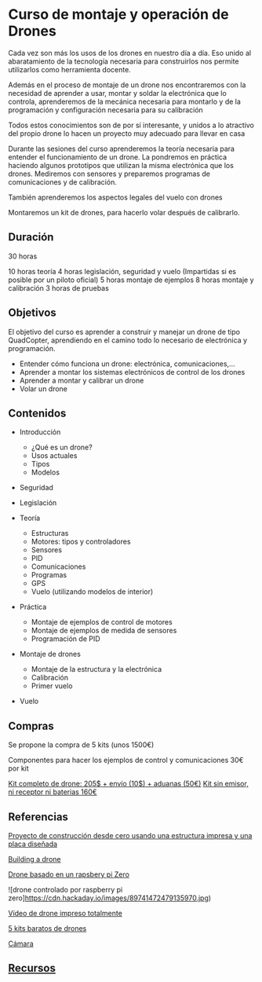 # Curso de montaje y operación de Drones

Cada vez son más los usos de los drones en nuestro día a día. Eso unido al abaratamiento de la tecnología necesaria para construirlos nos permite utilizarlos como herramienta docente.

Además en el proceso de montaje de un drone nos encontraremos con  la necesidad de aprender a usar, montar y soldar la electrónica que lo controla, aprenderemos de la mecánica necesaria para montarlo y de la programación y configuración necesaria para su calibración

Todos estos conocimientos son de por sí interesante, y unidos a lo atractivo del propio drone lo hacen un proyecto muy adecuado para llevar en casa

Durante las sesiones del curso aprenderemos la teoría necesaria para entender el funcionamiento de un drone.
La pondremos en práctica haciendo algunos prototipos que utilizan la misma electrónica que los drones. Mediremos con sensores y preparemos programas de comunicaciones y de calibración.

También aprenderemos los aspectos legales del vuelo con drones

Montaremos un kit de drones, para hacerlo volar después de calibrarlo.

## Duración

30 horas

10 horas teoría
4 horas legislación, seguridad y vuelo (Impartidas si es posible por un piloto oficial)
5 horas montaje de ejemplos
8 horas montaje y calibración
3 horas de pruebas

## Objetivos

El objetivo del curso es aprender a construir y manejar un drone de tipo QuadCopter, aprendiendo en el camino todo lo necesario de electrónica y programación.

* Entender cómo funciona un drone: electrónica, comunicaciones,...
* Aprender a montar los sistemas electrónicos de control de los drones
* Aprender a montar y calibrar un drone
* Volar un drone

## Contenidos

* Introducción
  * ¿Qué es un drone?
  * Usos actuales
  * Tipos
  * Modelos
* Seguridad
* Legislación
* Teoría
  * Estructuras
  * Motores: tipos y controladores
  * Sensores
  * PID
  * Comunicaciones
  * Programas
  * GPS
  * Vuelo (utilizando modelos de interior)
* Práctica
  * Montaje de ejemplos de control de motores
  * Montaje de ejemplos de medida de sensores
  * Programación de PID

* Montaje de drones
  * Montaje de la estructura y la electrónica
  * Calibración
  * Primer vuelo

* Vuelo

## Compras

Se propone la compra de 5 kits (unos 1500€)

Componentes para hacer los ejemplos de control y comunicaciones 30€ por kit

[Kit completo de drone: 205$ + envío (10$) + aduanas (50€)](https://www.ebay.com/p/?iid=272219070545&lpid=82&&&ul_noapp=true&chn=ps)
[Kit sin emisor, ni receptor ni baterias 160€](http://tienda.bricogeek.com/gadgets-geek/835-kit-quadcopter-emax-nighthawk-250.html)

## Referencias

[Proyecto de construcción desde cero usando una estructura impresa y una placa diseñada](https://www.instructables.com/id/Arduino-Drone-Quadcopter-3D-Printed/)

[Building a drone](http://www.brokking.net/ymfc-3d_v2_main.html)

[Drone basado en un rapsbery pi Zero](https://hackaday.io/project/13371-pi0plane)

![drone controlado por raspberry pi zero]https://cdn.hackaday.io/images/89741472479135970.jpg)

[Vídeo de drone impreso totalmente](https://www.youtube.com/watch?v=zlCR2uV0GjE&t=306s)

[5 kits baratos de drones](https://makezine.com/2017/05/10/5-quadcopter-kits/)

[Cámara](https://www.banggood.com/es/600TVL-8_0MP-14-2_8mm-CMOS-FPV-170-Degree-Wide-Anlge-Lens-Camera-PALNTSC-p-984345.html?currency=EUR&createTmp=1&value_ids[]=4070&utm_source=google&utm_medium=cpc&utm_content=cathy&utm_campaign=csh-smarthome-rm-d&gclid=CIja-KfX7tMCFRAW0wodB40F_Q)

## [Recursos](./Recursos.md)
